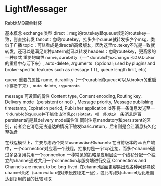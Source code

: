 # LightMessager
RabbitMQ简单封装

基本概念
exchange
类型
direct：msg的routekey跟queue绑定的routekey一致，则直接转发
fanout：忽略routekey，挂多少个queue就转发多少个msg，类似于广播
topic：可以看成是direct的高级版本，因为这里routekey不光是一致就转发，还可以是满足某种pattern就可以转发
headers：忽略routekey，更高级的一种形式
重要的属性
name, durability（一个durable的exchange可以从broker的重启中存活下来）, auto-delete, arguments（optional; used by plugins and broker-specific features such as message TTL, queue length limit, etc）

queue
重要的属性
name, durability（一个durable的queue可以从broker的重启中存活下来）, auto-delete, arguments

message
可设置的属性
Content type, Content encoding, Routing key, Delivery mode（persistent or not）, Message priority, Message publishing timestamp, Expiration period, Publisher application id等
将一条消息发送至一个durable的queue并不能使该消息persistent，唯一能决定一条消息是否persistent的是其delivery mode属性值
同时注意mandatory和persistent的区别，前者会在消息无法送达的情况下触发basic.return，后者则是会让消息持久化至磁盘



在线程模型上，主要考虑两个类型connection和channle
在当前版本的c#客户端中，一个connection对应着一个线程，抽象的是一个tcp连接，而多个channel通过多路复用共用一个connection
一种常见的策略是应用层面一个线程分配一个独立的channel通过共用一个connection与服务端进行交互
Connections and Channels are meant to be long-lived. 在channel层面更容易出现各种问题导致channel关闭（connection相对来说要稳定一些），因此考虑对channel池化进而达到复用的目的比较可取


















